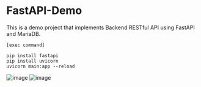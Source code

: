 # FastAPI-Demo
This is a demo project that implements Backend RESTful API using FastAPI and MariaDB.

```
[exec command]

pip install fastapi
pip install uvicorn
uvicorn main:app --reload
```

![image](https://github.com/user-attachments/assets/e2793440-77fa-4744-846f-7b27a5f9f06f)
![image](https://github.com/user-attachments/assets/36108911-59bd-4bf9-aa50-7a46c8477049)
